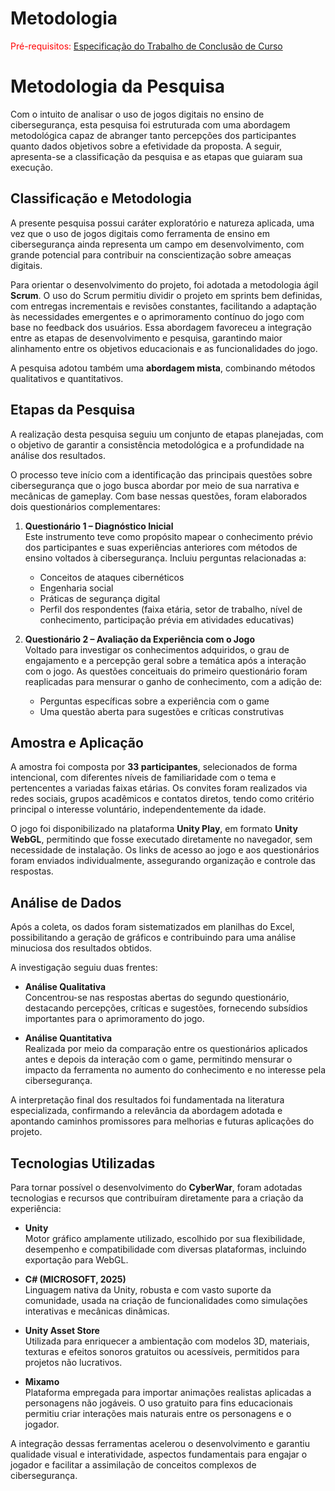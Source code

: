 # Metodologia

<span style="color:red">Pré-requisitos: <a href="3-Especificação.md">Especificação do Trabalho de Conclusão de Curso</a></span>

# Metodologia da Pesquisa

Com o intuito de analisar o uso de jogos digitais no ensino de cibersegurança, esta pesquisa foi estruturada com uma abordagem metodológica capaz de abranger tanto percepções dos participantes quanto dados objetivos sobre a efetividade da proposta. A seguir, apresenta-se a classificação da pesquisa e as etapas que guiaram sua execução.

## Classificação e Metodologia

A presente pesquisa possui caráter exploratório e natureza aplicada, uma vez que o uso de jogos digitais como ferramenta de ensino em cibersegurança ainda representa um campo em desenvolvimento, com grande potencial para contribuir na conscientização sobre ameaças digitais.

Para orientar o desenvolvimento do projeto, foi adotada a metodologia ágil **Scrum**. O uso do Scrum permitiu dividir o projeto em sprints bem definidas, com entregas incrementais e revisões constantes, facilitando a adaptação às necessidades emergentes e o aprimoramento contínuo do jogo com base no feedback dos usuários. Essa abordagem favoreceu a integração entre as etapas de desenvolvimento e pesquisa, garantindo maior alinhamento entre os objetivos educacionais e as funcionalidades do jogo.

A pesquisa adotou também uma **abordagem mista**, combinando métodos qualitativos e quantitativos.

## Etapas da Pesquisa

A realização desta pesquisa seguiu um conjunto de etapas planejadas, com o objetivo de garantir a consistência metodológica e a profundidade na análise dos resultados.

O processo teve início com a identificação das principais questões sobre cibersegurança que o jogo busca abordar por meio de sua narrativa e mecânicas de gameplay. Com base nessas questões, foram elaborados dois questionários complementares:

1. **Questionário 1 – Diagnóstico Inicial**  
   Este instrumento teve como propósito mapear o conhecimento prévio dos participantes e suas experiências anteriores com métodos de ensino voltados à cibersegurança. Incluiu perguntas relacionadas a:
   - Conceitos de ataques cibernéticos
   - Engenharia social
   - Práticas de segurança digital
   - Perfil dos respondentes (faixa etária, setor de trabalho, nível de conhecimento, participação prévia em atividades educativas)

2. **Questionário 2 – Avaliação da Experiência com o Jogo**  
   Voltado para investigar os conhecimentos adquiridos, o grau de engajamento e a percepção geral sobre a temática após a interação com o jogo. As questões conceituais do primeiro questionário foram reaplicadas para mensurar o ganho de conhecimento, com a adição de:
   - Perguntas específicas sobre a experiência com o game
   - Uma questão aberta para sugestões e críticas construtivas

## Amostra e Aplicação

A amostra foi composta por **33 participantes**, selecionados de forma intencional, com diferentes níveis de familiaridade com o tema e pertencentes a variadas faixas etárias. Os convites foram realizados via redes sociais, grupos acadêmicos e contatos diretos, tendo como critério principal o interesse voluntário, independentemente da idade.

O jogo foi disponibilizado na plataforma **Unity Play**, em formato **Unity WebGL**, permitindo que fosse executado diretamente no navegador, sem necessidade de instalação. Os links de acesso ao jogo e aos questionários foram enviados individualmente, assegurando organização e controle das respostas.

## Análise de Dados

Após a coleta, os dados foram sistematizados em planilhas do Excel, possibilitando a geração de gráficos e contribuindo para uma análise minuciosa dos resultados obtidos.

A investigação seguiu duas frentes:

- **Análise Qualitativa**  
  Concentrou-se nas respostas abertas do segundo questionário, destacando percepções, críticas e sugestões, fornecendo subsídios importantes para o aprimoramento do jogo.

- **Análise Quantitativa**  
  Realizada por meio da comparação entre os questionários aplicados antes e depois da interação com o game, permitindo mensurar o impacto da ferramenta no aumento do conhecimento e no interesse pela cibersegurança.

A interpretação final dos resultados foi fundamentada na literatura especializada, confirmando a relevância da abordagem adotada e apontando caminhos promissores para melhorias e futuras aplicações do projeto.

## Tecnologias Utilizadas

Para tornar possível o desenvolvimento do **CyberWar**, foram adotadas tecnologias e recursos que contribuíram diretamente para a criação da experiência:

- **Unity**  
  Motor gráfico amplamente utilizado, escolhido por sua flexibilidade, desempenho e compatibilidade com diversas plataformas, incluindo exportação para WebGL.

- **C# (MICROSOFT, 2025)**  
  Linguagem nativa da Unity, robusta e com vasto suporte da comunidade, usada na criação de funcionalidades como simulações interativas e mecânicas dinâmicas.

- **Unity Asset Store**  
  Utilizada para enriquecer a ambientação com modelos 3D, materiais, texturas e efeitos sonoros gratuitos ou acessíveis, permitidos para projetos não lucrativos.

- **Mixamo**  
  Plataforma empregada para importar animações realistas aplicadas a personagens não jogáveis. O uso gratuito para fins educacionais permitiu criar interações mais naturais entre os personagens e o jogador.

A integração dessas ferramentas acelerou o desenvolvimento e garantiu qualidade visual e interatividade, aspectos fundamentais para engajar o jogador e facilitar a assimilação de conceitos complexos de cibersegurança.

